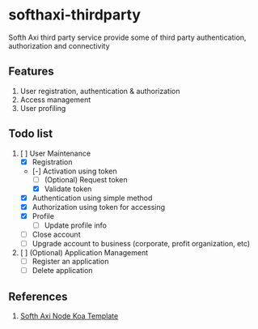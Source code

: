 # softhaxi-thirdparty
Softh Axi third party service provide some of third party authentication, authorization and connectivity

## Features
1. User registration, authentication & authorization
2. Access management
3. User profiling

## Todo list
1. [ ] User Maintenance
   - [x] Registration
   - [-] Activation using token
     - [ ] \(Optional) Request token
     - [x] Validate token
   - [x] Authentication using simple method
   - [x] Authorization using token for accessing
   - [x] Profile
     - [ ] Update profile info
   - [ ] Close account
   - [ ] Upgrade account to business (corporate, profit organization, etc)
2. [ ] \(Optional) Application Management
   - [ ] Register an application
   - [ ] Delete application

## References
1. [Softh Axi Node Koa Template](https://github.com/ivohutasoit/softhaxi-node-koa-template)